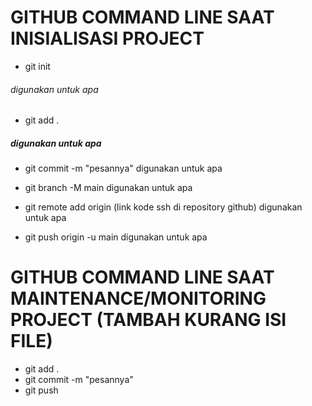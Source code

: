 # GITHUB COMMAND LINE SAAT INISIALISASI PROJECT

- git init
###### digunakan untuk apa

- git add .
##### digunakan untuk apa

- git commit -m "pesannya"
digunakan untuk apa

- git branch -M main
digunakan untuk apa

- git remote add origin (link kode ssh di repository github)
digunakan untuk apa

- git push origin -u main
digunakan untuk apa

# GITHUB COMMAND LINE SAAT MAINTENANCE/MONITORING PROJECT (TAMBAH KURANG ISI FILE)

- git add .
- git commit -m "pesannya"
- git push

